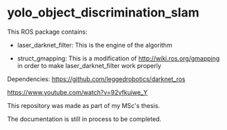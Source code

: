 # yolo_object_discrimination_slam



This ROS package contains:
- laser_darknet_filter:
This is the engine of the algorithm

- struct_gmapping:
This is a modification of http://wiki.ros.org/gmapping in order to make laser_darknet_filter work properly

Dependencies: https://github.com/leggedrobotics/darknet_ros

https://www.youtube.com/watch?v=92vfkuiwe_Y

This repository was made as part of my MSc's thesis.

The documentation is still in process to be completed.
